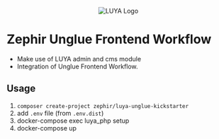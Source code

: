 <p align="center">
  <img src="https://avatars2.githubusercontent.com/u/6582596?s=100&v=4" alt="LUYA Logo"/>
</p>

# Zephir Unglue Frontend Workflow

+ Make use of LUYA admin and cms module
+ Integration of Unglue Frontend Workflow.

## Usage

1. `composer create-project zephir/luya-unglue-kickstarter`
2. add `.env` file (from `.env.dist`)
3. docker-compose exec luya_php setup
4. docker-compose up